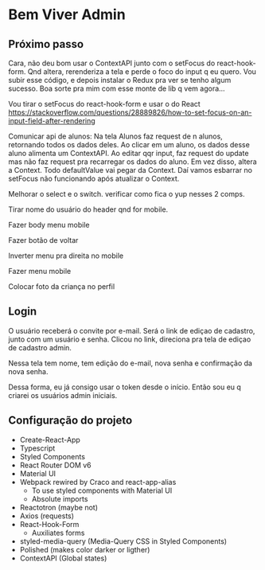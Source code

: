 # Bem Viver Admin

## Próximo passo

Cara, não deu bom usar o ContextAPI junto com o setFocus do react-hook-form.
Qnd altera, rerenderiza a tela e perde o foco do input q eu quero. Vou subir
esse código, e depois instalar o Redux pra ver se tenho algum sucesso.
Boa sorte pra mim com esse monte de lib q vem agora...

Vou tirar o setFocus do react-hook-form e usar o do React
https://stackoverflow.com/questions/28889826/how-to-set-focus-on-an-input-field-after-rendering

Comunicar api de alunos:
Na tela Alunos faz request de n alunos, retornando todos os dados deles.
Ao clicar em um aluno, os dados desse aluno alimenta um ContextAPI.
Ao editar qqr input, faz request do update mas não faz request pra recarregar
os dados do aluno. Em vez disso, altera a Context. Todo defaultValue vai pegar
da Context. Daí vamos esbarrar no setFocus não funcionando após atualizar o Context.

Melhorar o select e o switch. verificar como fica o yup nesses 2 comps.

Tirar nome do usuário do header qnd for mobile.

Fazer body menu mobile

Fazer botão de voltar

Inverter menu pra direita no mobile

Fazer menu mobile

Colocar foto da criança no perfil

## Login

O usuário receberá o convite por e-mail. Será o link de ediçao de cadastro, junto com um usuário e senha. Clicou no link, direciona pra tela de ediçao de cadastro admin.

Nessa tela tem nome, tem edição do e-mail, nova senha e confirmação da nova senha.

Dessa forma, eu já consigo usar o token desde o início. Então sou eu q criarei os usuários admin iniciais.

## Configuração do projeto

- Create-React-App
- Typescript
- Styled Components
- React Router DOM v6
- Material UI
- Webpack rewired by Craco and react-app-alias
  - To use styled components with Material UI
  - Absolute imports
- Reactotron (maybe not)
- Axios (requests)
- React-Hook-Form
  - Auxiliates forms
- styled-media-query (Media-Query CSS in Styled Components)
- Polished (makes color darker or ligther)
- ContextAPI (Global states)
